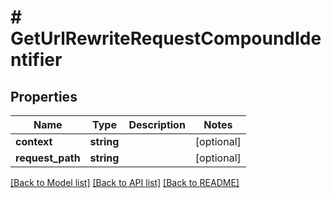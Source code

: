 # # GetUrlRewriteRequestCompoundIdentifier


## Properties


Name | Type | Description | Notes
------------ | ------------- | ------------- | -------------
**context**| **string** |   | [optional]
**request_path**| **string** |   | [optional]


[[Back to Model list]](../../README.md#models) [[Back to API list]](../../README.md#endpoints) [[Back to README]](../../README.md)